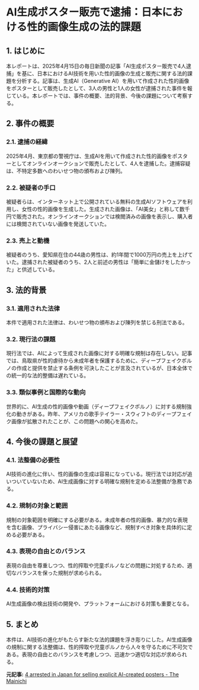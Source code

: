# AI生成ポスター販売で逮捕：日本における性的画像生成の法的課題

## 1. はじめに

本レポートは、2025年4月15日の毎日新聞の記事「AI生成ポスター販売で4人逮捕」を基に、日本におけるAI技術を用いた性的画像の生成と販売に関する法的課題を分析する。記事は、生成AI（Generative AI）を用いて作成された性的画像をポスターとして販売したとして、3人の男性と1人の女性が逮捕された事件を報じている。本レポートでは、事件の概要、法的背景、今後の課題について考察する。

## 2. 事件の概要

### 2.1. 逮捕の経緯

2025年4月、東京都の警視庁は、生成AIを用いて作成された性的画像をポスターとしてオンラインオークションで販売したとして、4人を逮捕した。逮捕容疑は、不特定多数へのわいせつ物の頒布および陳列。

### 2.2. 被疑者の手口

被疑者らは、インターネット上で公開されている無料の生成AIソフトウェアを利用し、女性の性的画像を生成した。生成された画像は、「AI美女」と称して数千円で販売された。オンラインオークションでは検閲済みの画像を表示し、購入者には検閲されていない画像を発送していた。

### 2.3. 売上と動機

被疑者のうち、愛知県在住の44歳の男性は、約1年間で1000万円の売上を上げていた。逮捕された被疑者のうち、2人と前述の男性は「簡単に金儲けをしたかった」と供述している。

## 3. 法的背景

### 3.1. 適用された法律

本件で適用された法律は、わいせつ物の頒布および陳列を禁じる刑法である。

### 3.2. 現行法の課題

現行法では、AIによって生成された画像に対する明確な規制は存在しない。記事では、鳥取県が性的虐待から未成年者を保護するために、ディープフェイクポルノの作成と提供を禁止する条例を可決したことが言及されているが、日本全体での統一的な法的整備は遅れている。

### 3.3. 類似事例と国際的な動向

世界的に、AI生成の性的画像や動画（ディープフェイクポルノ）に対する規制強化の動きがある。昨年、アメリカの歌手テイラー・スウィフトのディープフェイク画像が拡散されたことが、この問題への関心を高めた。

## 4. 今後の課題と展望

### 4.1. 法整備の必要性

AI技術の進化に伴い、性的画像の生成は容易になっている。現行法では対応が追いついていないため、AI生成画像に対する明確な規制を定める法整備が急務である。

### 4.2. 規制の対象と範囲

規制の対象範囲を明確にする必要がある。未成年者の性的画像、暴力的な表現を含む画像、プライバシー侵害にあたる画像など、規制すべき対象を具体的に定める必要がある。

### 4.3. 表現の自由とのバランス

表現の自由を尊重しつつ、性的搾取や児童ポルノなどの問題に対処するため、適切なバランスを保った規制が求められる。

### 4.4. 技術的対策

AI生成画像の検出技術の開発や、プラットフォームにおける対策も重要となる。

## 5. まとめ

本件は、AI技術の進化がもたらす新たな法的課題を浮き彫りにした。AI生成画像の規制に関する法整備は、性的搾取や児童ポルノから人々を守るために不可欠である。表現の自由とのバランスを考慮しつつ、迅速かつ適切な対応が求められる。



**元記事:** [4 arrested in Japan for selling explicit AI-created posters - The Mainichi](https://mainichi.jp/english/articles/20250415/p2g/00m/0na/036000c)